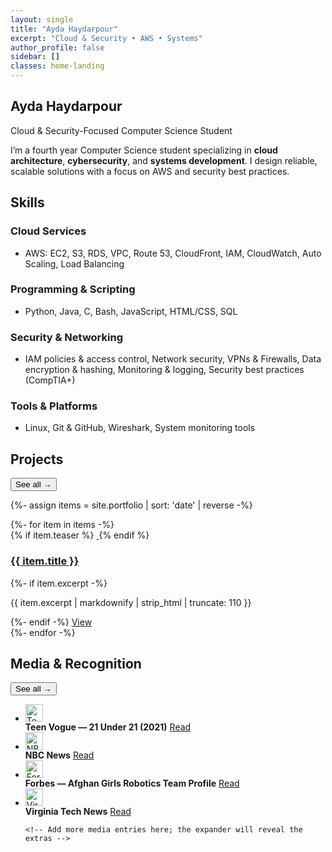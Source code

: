 ```yaml
---
layout: single
title: "Ayda Haydarpour"
excerpt: "Cloud & Security • AWS • Systems"
author_profile: false
sidebar: []
classes: home-landing
---
```


<!-- HERO -->
<section class="hero-landing">
  <div class="hero-inner">
    <h1 class="hero-title">Ayda Haydarpour</h1>
    <p class="hero-subtitle">Cloud &amp; Security-Focused Computer Science Student</p>
    <p class="hero-intro">
      I’m a fourth year Computer Science student specializing in <strong>cloud architecture</strong>, <strong>cybersecurity</strong>, and
      <strong>systems development</strong>. I design reliable, scalable solutions with a focus on AWS and security best practices.
    </p>
  </div>
</section>

<!-- SKILLS -->
<section class="section panel section-tight" id="skills">
  <h2>Skills</h2>
  <div class="skills-card">
    <div class="skills-col">
      <h3>Cloud Services</h3>
      <ul>
        <li>AWS: EC2, S3, RDS, VPC, Route 53, CloudFront, IAM, CloudWatch, Auto Scaling, Load Balancing</li>
      </ul>
      <h3>Programming &amp; Scripting</h3>
      <ul>
        <li>Python, Java, C, Bash, JavaScript, HTML/CSS, SQL</li>
      </ul>
    </div>
    <div class="skills-col">
      <h3>Security &amp; Networking</h3>
      <ul>
        <li>IAM policies &amp; access control, Network security, VPNs &amp; Firewalls, Data encryption &amp; hashing,
            Monitoring &amp; logging, Security best practices (CompTIA+)</li>
      </ul>
      <h3>Tools &amp; Platforms</h3>
      <ul>
        <li>Linux, Git &amp; GitHub, Wireshark, System monitoring tools</li>
      </ul>
    </div>
  </div>
</section>

<!-- PROJECTS (collapsible: shows 4, expands inline) -->
<section class="section panel section-tight" id="projects">
  <div class="section-header">
    <h2>Projects</h2>
    <button class="section-link as-link" data-toggle="#projects-grid">See all →</button>
  </div>

  {%- assign items = site.portfolio | sort: 'date' | reverse -%}
  <div id="projects-grid" class="entries-grid entries-grid--compact is-collapsed" data-collapse="4">
  {%- for item in items -%}
    <article class="archive__item panel card--compact">
      {% if item.teaser %}
      <a class="archive__item-teaser teaser--compact" href="{{ item.url | relative_url }}">
        <img src="{{ item.teaser | relative_url }}" alt="">
      </a>
      {% endif %}
      <div class="card__body">
        <h3 class="archive__item-title">
          <a href="{{ item.url | relative_url }}">{{ item.title }}</a>
        </h3>
        {%- if item.excerpt -%}
        <p class="archive__item-excerpt">{{ item.excerpt | markdownify | strip_html | truncate: 110 }}</p>
        {%- endif -%}
        <a class="btn btn--sm" href="{{ item.url | relative_url }}">View</a>
      </div>
    </article>
  {%- endfor -%}
  </div>
</section>

<!-- MEDIA (collapsible + Forbes added) -->
<section class="section panel section-tight" id="media">
  <div class="section-header">
    <h2>Media & Recognition</h2>
    <button class="section-link as-link" data-toggle="#media-list">See all →</button>
  </div>

  <ul id="media-list" class="media-list is-collapsed" data-collapse="4">
    <li>
      <span class="media-icon"><img src="{{ '/assets/icons/vogue.svg' | relative_url }}" alt="Teen Vogue" width="28" height="28" loading="lazy"></span>
      <div class="media-text">
        <strong>Teen Vogue — 21 Under 21 (2021)</strong>
        <a href="https://www.teenvogue.com/gallery/teen-vogues-21-under-21-2021" target="_blank" rel="noopener">Read</a>
      </div>
    </li>
    <li>
      <span class="media-icon"><img src="{{ '/assets/icons/nbc.svg' | relative_url }}" alt="NBC News" width="28" height="28" loading="lazy"></span>
      <div class="media-text">
        <strong>NBC News</strong>
        <a href="https://www.nbcnews.com/news/world/afghan-female-robotics-team-defiant-after-fleeing-taliban-qatar-n1277464" target="_blank" rel="noopener">Read</a>
      </div>
    </li>
    <li>
      <span class="media-icon"><img src="{{ '/assets/icons/forbes.svg' | relative_url }}" alt="Forbes" width="28" height="28" loading="lazy"></span>
      <div class="media-text">
        <strong>Forbes — Afghan Girls Robotics Team Profile</strong>
        <a href="https://www.forbes.com/profile/afghan-girls-robotic-team/" target="_blank" rel="noopener">Read</a>
      </div>
    </li>
    <li>
      <span class="media-icon"><img src="{{ '/assets/icons/vt.svg' | relative_url }}" alt="Virginia Tech News" width="28" height="28" loading="lazy"></span>
      <div class="media-text">
        <strong>Virginia Tech News</strong>
        <a href="https://news.vt.edu/articles/2022/09/ayda-haydarpour.html" target="_blank" rel="noopener">Read</a>
      </div>
    </li>

    <!-- Add more media entries here; the expander will reveal the extras -->
  </ul>
</section>

<!-- SASS-SAFE toggler JS -->
<script>
document.addEventListener('DOMContentLoaded', () => {
  document.querySelectorAll('.is-collapsed[data-collapse]').forEach(box => {
    const n = parseInt(box.dataset.collapse || '4', 10);
    box.classList.add(`show-${n}`);
  });
});

document.addEventListener('click', (e) => {
  const btn = e.target.closest('[data-toggle]');
  if (!btn) return;

  const sel = btn.getAttribute('data-toggle');
  const box = document.querySelector(sel);
  if (!box) return;

  const expanded = box.classList.toggle('is-expanded');
  box.classList.toggle('is-collapsed', !expanded);
  btn.textContent = expanded ? 'Show less ↑' : 'See all →';
});
</script>
